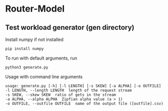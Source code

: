 # Router-Model

## Test workload generator (gen directory)
Install numpy if not installed
```
pip install numpy
```

To run with default arguments, run
```
python3 generate.py
```

Usage with command line arguments
```
usage: generate.py [-h] [-l LENGTH] [-s SKEW] [-a ALPHA] [-o OUTFILE]
-l LENGTH, --length LENGTH  length of the request stream
-s SKEW, --skew SKEW  ratio of gets in the stream
-a ALPHA, --alpha ALPHA  Zipfian alpha value (a > 1)
-o OUTFILE, --outfile OUTFILE  name of the output file ([outfile].csv)
```